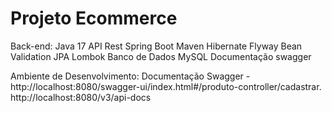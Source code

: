 <h1>Projeto Ecommerce</h1>


Back-end:
Java 17
API Rest
Spring Boot
Maven
Hibernate
Flyway
Bean Validation
JPA
Lombok
Banco de Dados MySQL
Documentação swagger

Ambiente de Desenvolvimento:
Documentação Swagger - http://localhost:8080/swagger-ui/index.html#/produto-controller/cadastrar.
http://localhost:8080/v3/api-docs
